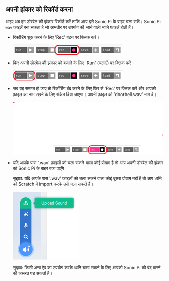 ## अपनी झंकार को रिकॉर्ड करना

आइए अब हम डोरबेल की झंकार रिकॉर्ड करें ताकि आप इसे Sonic Pi के बाहर चला सकें। Sonic Pi `wav` फ़ाइलें बना सकता है जो आमतौर पर उपयोग की जाने वाली ध्वनि फ़ाइलें होती हैं।

+ रिकॉर्डिंग शुरू करने के लिए 'Rec' बटन पर क्लिक करें।
    
    ![screenshot](images/tune-record.png)

+ फिर अपनी डोरबेल की झंकार को बजाने के लिए 'Run' (चलाएँ) पर क्लिक करें।
    
    ![screenshot](images/tune-run.png)

+ जब यह समाप्त हो जाए तो रिकॉर्डिंग बंद करने के लिए फिर से 'Rec' पर क्लिक करें और आपको फ़ाइल का नाम रखने के लिए संकेत दिया जाएगा। अपनी फ़ाइल को 'doorbell.wav' नाम दें।
    
    ![screenshot](images/tune-record-stop.png)

+ यदि आपके पास '.wav' फ़ाइलों को चला सकने वाला कोई प्रोग्राम है तो आप अपनी डोरबेल की झंकार को Sonic Pi के बाहर बजा पाएँगे।
    
    सुझाव: यदि आपके पास '.wav' फ़ाइलों को चला सकने वाला कोई दूसरा प्रोग्राम नहीं है तो आप ध्वनि को Scratch में import करके उसे चला सकते हैं।
    
    ![screenshot](images/scratch-upload.png)
    
    सुझाव: किसी अन्य ऐप का उपयोग करके ध्वनि चला सकने के लिए आपको Sonic Pi को बंद करने की ज़रूरत पड़ सकती है।